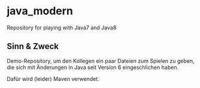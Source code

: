 # java_modern
Repository for playing with Java7 and Java8

## Sinn & Zweck
Demo-Repository, um den Kollegen ein paar Dateien zum Spielen zu geben, die sich mit Änderungen in Java seit Version 6 eingeschlichen haben.

Dafür wird (leider) Maven verwendet.
